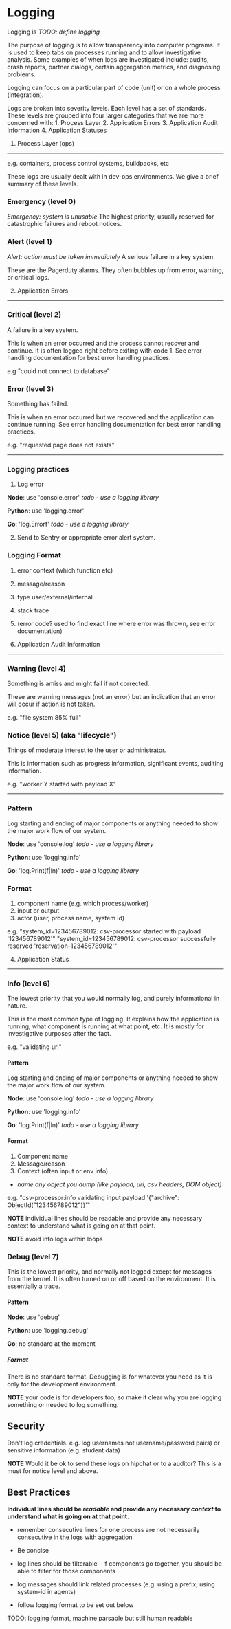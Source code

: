 Logging
=======

Logging is _TODO: define logging_

The purpose of logging is to allow transparency into computer programs. It is used to keep tabs on processes running and to allow investigative analysis. Some examples of when logs are investigated include: audits, crash reports, partner dialogs, certain aggregation metrics, and diagnosing problems.

Logging can focus on a particular part of code (unit) or on a whole process (integration).

Logs are broken into severity levels. Each level has a set of standards. These levels are grouped into four larger categories that we are more concerned with:
    1. Process Layer
    2. Application Errors
    3. Application Audit Information
    4. Application Statuses

1. Process Layer (ops)
----------------------

e.g. containers, process control systems, buildpacks, etc

These logs are usually dealt with in dev-ops environments. We give a brief summary of these levels.

### Emergency (level 0)
*Emergency: system is unusable*
The highest priority, usually reserved for catastrophic failures and reboot notices.

### Alert (level 1)
*Alert: action must be taken immediately*
A serious failure in a key system.

These are the Pagerduty alarms. They often bubbles up from error, warning, or critical logs.


2. Application Errors
---------------------

### Critical (level 2)
A failure in a key system.

This is when an error occurred and the process cannot recover and continue. It is often logged right before exiting with code 1. See error handling documentation for best error handling practices.

e.g "could not connect to database"


### Error (level 3)
Something has failed.

This is when an error occurred but we recovered and the application can continue running. See error handling documentation for best error handling practices.

e.g. "requested page does not exists"

******************************************

### Logging practices
1. Log error

**Node**: use 'console.error' *todo - use a logging library*

**Python**: use 'logging.error'

**Go**: 'log.Errorf' *todo - use a logging library*

2. Send to Sentry or appropriate error alert system.


### Logging Format

1. error context (which function etc)
2. message/reason
3. type user/external/internal
4. stack trace
5. (error code? used to find exact line where error was thrown, see error documentation)


3. Application Audit Information
--------------------------------

### Warning (level 4)
Something is amiss and might fail if not corrected.

These are warning messages (not an error) but an indication that an error will occur if action is not taken.

e.g. "file system 85% full"

### Notice (level 5) (aka "lifecycle")
Things of moderate interest to the user or administrator.

This is information such as progress information, significant events, auditing information.

e.g. "worker Y started with payload X"

******************************************

### Pattern

Log starting and ending of major components or anything needed to show the major work flow of our system.

**Node**: use 'console.log' *todo - use a logging library*

**Python**: use 'logging.info'

**Go**: 'log.Print(f|ln)' *todo - use a logging library*


### Format

1. component name (e.g. which process/worker)
2. input or output
3. actor (user, process name, system id)

e.g. "system\_id=123456789012: csv-processor started with payload '123456789012'"
  "system\_id=123456789012: csv-processor successfully reserved 'reservation-123456789012'"


4. Application Status
---------------------

### Info (level 6)

The lowest priority that you would normally log, and purely informational in nature.

This is the most common type of logging. It explains how the application is running, what component is running at what point, etc. It is mostly for investigative purposes after the fact.

e.g. "validating url"


#### Pattern

Log starting and ending of major components or anything needed to show the major work flow of our system.

**Node**: use 'console.log' *todo - use a logging library*

**Python**: use 'logging.info'

**Go**: 'log.Print(f|ln)' *todo - use a logging library*


#### Format

1. Component name
2. Message/reason
3. Context (often input or env info)
  - *name any object you dump (like payload, uri, csv headers, DOM object)*

e.g. "csv-processor:info validating input payload '{"archive": ObjectId("123456789012")}'"

**NOTE** individual lines should be readable and provide any necessary context to understand what is going on at that point.

**NOTE** avoid info logs within loops


### Debug (level 7)

This is the lowest priority, and normally not logged except for messages from the kernel. It is often turned on or off based on the environment. It is essentially a trace.

#### Pattern

**Node**: use 'debug'

**Python**: use 'logging.debug'

**Go**: no standard at the moment


##### Format
There is no standard format. Debugging is for whatever you need as it is only for the development environment.

**NOTE** your code is for developers too, so make it clear why you are logging something or needed to log something.


Security
--------

Don't log credentials.
  e.g. log usernames not username/password pairs) or sensitive information (e.g. student data)

**NOTE** Would it be ok to send these logs on hipchat or to a auditor? This is a must for notice level and above.


Best Practices
--------------
**Individual lines should be *readable* and provide any necessary *context* to understand what is going on at that point.**

- remember consecutive lines for one process are not necessarily consecutive in the logs with aggregation

- Be concise

- log lines should be filterable - if components go together, you should be able to filter for those components

- log messages should link related processes (e.g. using a prefix, using system-id in agents)


- follow logging format to be set out below



TODO: logging format, machine parsable but still human readable
